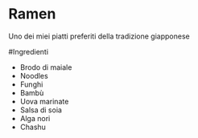 # Ramen

Uno dei miei piatti preferiti della tradizione giapponese

#Ingredienti

- Brodo di maiale
- Noodles
- Funghi
- Bambù
- Uova marinate
- Salsa di soia
- Alga nori
- Chashu

